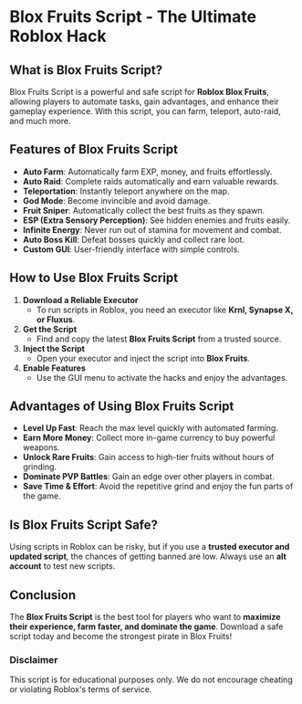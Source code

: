 # Blox Fruits Script - The Ultimate Roblox Hack

## What is Blox Fruits Script?
Blox Fruits Script is a powerful and safe script for **Roblox Blox Fruits**, allowing players to automate tasks, gain advantages, and enhance their gameplay experience. With this script, you can farm, teleport, auto-raid, and much more.

## Features of Blox Fruits Script
- **Auto Farm**: Automatically farm EXP, money, and fruits effortlessly.
- **Auto Raid**: Complete raids automatically and earn valuable rewards.
- **Teleportation**: Instantly teleport anywhere on the map.
- **God Mode**: Become invincible and avoid damage.
- **Fruit Sniper**: Automatically collect the best fruits as they spawn.
- **ESP (Extra Sensory Perception)**: See hidden enemies and fruits easily.
- **Infinite Energy**: Never run out of stamina for movement and combat.
- **Auto Boss Kill**: Defeat bosses quickly and collect rare loot.
- **Custom GUI**: User-friendly interface with simple controls.

## How to Use Blox Fruits Script
1. **Download a Reliable Executor**
   - To run scripts in Roblox, you need an executor like **Krnl, Synapse X, or Fluxus**.
2. **Get the Script**
   - Find and copy the latest **Blox Fruits Script** from a trusted source.
3. **Inject the Script**
   - Open your executor and inject the script into **Blox Fruits**.
4. **Enable Features**
   - Use the GUI menu to activate the hacks and enjoy the advantages.

## Advantages of Using Blox Fruits Script
- **Level Up Fast**: Reach the max level quickly with automated farming.
- **Earn More Money**: Collect more in-game currency to buy powerful weapons.
- **Unlock Rare Fruits**: Gain access to high-tier fruits without hours of grinding.
- **Dominate PVP Battles**: Gain an edge over other players in combat.
- **Save Time & Effort**: Avoid the repetitive grind and enjoy the fun parts of the game.

## Is Blox Fruits Script Safe?
Using scripts in Roblox can be risky, but if you use a **trusted executor and updated script**, the chances of getting banned are low. Always use an **alt account** to test new scripts.

## Conclusion
The **Blox Fruits Script** is the best tool for players who want to **maximize their experience, farm faster, and dominate the game**. Download a safe script today and become the strongest pirate in Blox Fruits!

### Disclaimer
This script is for educational purposes only. We do not encourage cheating or violating Roblox's terms of service.

